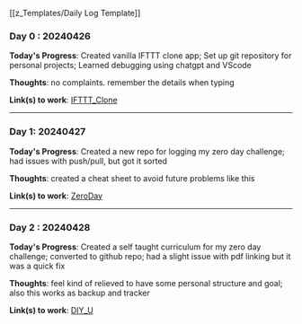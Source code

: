 [[z_Templates/Daily Log Template]]

### Day 0 : 20240426


**Today's Progress**: Created vanilla IFTTT clone app; Set up git repository for personal projects; Learned debugging using chatgpt and VScode

**Thoughts**: no complaints. remember the details when typing

**Link(s) to work**: [IFTTT_Clone](https://github.com/btlarkin/ifttt_clone)

___

### Day 1: 20240427


**Today's Progress**: Created a new repo for logging my zero day challenge; had issues with push/pull, but got it sorted

**Thoughts**: created a cheat sheet to avoid future problems like this

**Link(s) to work**: [ZeroDay](https://github.com/btlarkin/Daily_Logs)

___

### Day 2 : 20240428


**Today's Progress**: Created a self taught curriculum for my zero day challenge; converted to github repo; had a slight issue with pdf linking but it was a quick fix

**Thoughts**: feel kind of relieved to have some personal structure and goal; also this works as backup and tracker 

**Link(s) to work**: [DIY_U](https://github.com/btlarkin/DIY_U)
